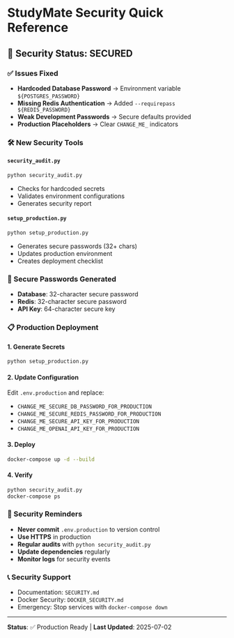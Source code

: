 # StudyMate Security Quick Reference

## 🔐 Security Status: SECURED

### ✅ Issues Fixed
- **Hardcoded Database Password** → Environment variable `${POSTGRES_PASSWORD}`
- **Missing Redis Authentication** → Added `--requirepass ${REDIS_PASSWORD}`
- **Weak Development Passwords** → Secure defaults provided
- **Production Placeholders** → Clear `CHANGE_ME_` indicators

### 🛠️ New Security Tools

#### `security_audit.py`
```bash
python security_audit.py
```
- Checks for hardcoded secrets
- Validates environment configurations
- Generates security report

#### `setup_production.py`
```bash
python setup_production.py
```
- Generates secure passwords (32+ chars)
- Updates production environment
- Creates deployment checklist

### 🔑 Secure Passwords Generated
- **Database**: 32-character secure password
- **Redis**: 32-character secure password  
- **API Key**: 64-character secure key

### 📋 Production Deployment

#### 1. Generate Secrets
```bash
python setup_production.py
```

#### 2. Update Configuration
Edit `.env.production` and replace:
- `CHANGE_ME_SECURE_DB_PASSWORD_FOR_PRODUCTION`
- `CHANGE_ME_SECURE_REDIS_PASSWORD_FOR_PRODUCTION`
- `CHANGE_ME_SECURE_API_KEY_FOR_PRODUCTION`
- `CHANGE_ME_OPENAI_API_KEY_FOR_PRODUCTION`

#### 3. Deploy
```bash
docker-compose up -d --build
```

#### 4. Verify
```bash
python security_audit.py
docker-compose ps
```

### 🚨 Security Reminders

- **Never commit** `.env.production` to version control
- **Use HTTPS** in production
- **Regular audits** with `python security_audit.py`
- **Update dependencies** regularly
- **Monitor logs** for security events

### 📞 Security Support
- Documentation: `SECURITY.md`
- Docker Security: `DOCKER_SECURITY.md`
- Emergency: Stop services with `docker-compose down`

---
**Status**: ✅ Production Ready | **Last Updated**: 2025-07-02
